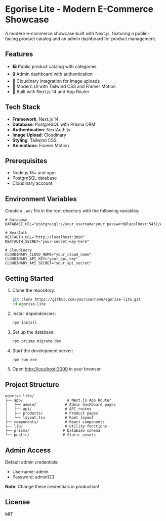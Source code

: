 # Egorise Lite - Modern E-Commerce Showcase

A modern e-commerce showcase built with Next.js, featuring a public-facing product catalog and an admin dashboard for product management.

## Features

- 🛍️ Public product catalog with categories
- 🔒 Admin dashboard with authentication
- 📸 Cloudinary integration for image uploads
- 🎨 Modern UI with Tailwind CSS and Framer Motion
- 🚀 Built with Next.js 14 and App Router

## Tech Stack

- **Framework**: Next.js 14
- **Database**: PostgreSQL with Prisma ORM
- **Authentication**: NextAuth.js
- **Image Upload**: Cloudinary
- **Styling**: Tailwind CSS
- **Animations**: Framer Motion

## Prerequisites

- Node.js 18+ and npm
- PostgreSQL database
- Cloudinary account

## Environment Variables

Create a `.env` file in the root directory with the following variables:

```env
# Database
DATABASE_URL="postgresql://your_username:your_password@localhost:5432/egorise_lite"

# NextAuth
NEXTAUTH_URL="http://localhost:3000"
NEXTAUTH_SECRET="your-secret-key-here"

# Cloudinary
CLOUDINARY_CLOUD_NAME="your_cloud_name"
CLOUDINARY_API_KEY="your_api_key"
CLOUDINARY_API_SECRET="your_api_secret"
```

## Getting Started

1. Clone the repository:
   ```bash
   git clone https://github.com/yourusername/egorise-lite.git
   cd egorise-lite
   ```

2. Install dependencies:
   ```bash
   npm install
   ```

3. Set up the database:
   ```bash
   npx prisma migrate dev
   ```

4. Start the development server:
   ```bash
   npm run dev
   ```

5. Open [http://localhost:3000](http://localhost:3000) in your browser.

## Project Structure

```
egorise-lite/
├── app/                    # Next.js App Router
│   ├── admin/             # Admin dashboard pages
│   ├── api/               # API routes
│   ├── products/          # Product pages
│   └── layout.tsx         # Root layout
├── components/            # React components
├── lib/                   # Utility functions
├── prisma/               # Database schema
└── public/               # Static assets
```

## Admin Access

Default admin credentials:
- Username: admin
- Password: admin123

**Note**: Change these credentials in production!

## License

MIT 
